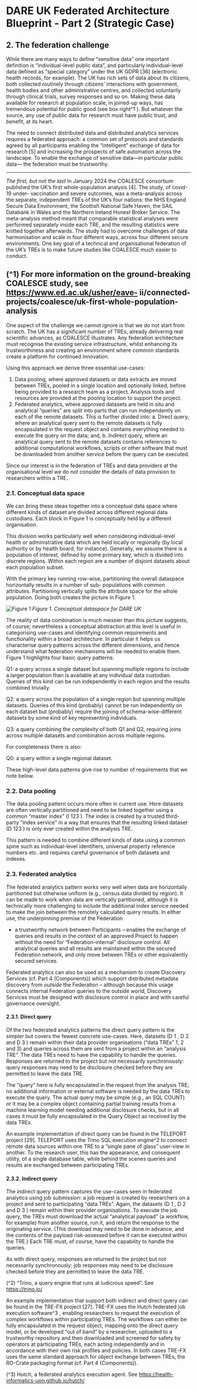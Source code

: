 # DARE UK Federated Architecture Blueprint - Part 2 (Strategic Case)

## 2. The federation challenge

While there are many ways to define “sensitive data”
one important definition is “individual-level public
data”, and particularly individual-level data defined as
“special category” under the UK GDPR [36] (electronic
health records, for example). The UK has rich sets of
data about its citizens, both collected routinely
through citizens’ interactions with government, health
bodies and other administrative centres, and collected
voluntarily through clinical trials, survey responses and
so on. Making these data available for research at
population scale, in joined-up ways, has tremendous
potential for public good (see box right^1 ). But
whatever the source, any use of public data for
research must have public trust, and benefit, at its
heart.

The need to connect distributed data and distributed
analytics services requires a federated approach: a
common set of protocols and standards agreed by all
participants enabling the “intelligent” exchange of data
for research [5] and increasing the prospects of safe
automation across the landscape. To enable the
exchange of sensitive data—in particular public data—
the federation must be trustworthy.

----
_The first, but not the last_
In January 2024 the COALESCE consortium
published the UK’s first whole-population
analysis [4]. The study, of covid-19 under-
vaccination and severe outcomes, was a
meta-analysis across the separate,
independent TREs of the UK’s four nations:
the NHS England Secure Data Environment,
the Scottish National Safe Haven, the SAIL
Databank in Wales and the Northern Ireland
Honest Broker Service. The meta-analysis
method meant that comparable statistical
analyses were performed separately inside
each TRE, and the resulting statistics were
knitted together afterwards. The study had
to overcome challenges of data
harmonisation and scale in four different
ways, across four different secure
environments.
One key goal of a technical and
organisational federation of the UK’s TREs is
to make future studies like COALESCE much
easier to conduct.

(^1) For more information on the ground-breaking COALESCE study, see https://www.ed.ac.uk/usher/eave-
ii/connected-projects/coalesce/uk-first-whole-population-analysis
----

One aspect of the challenge we cannot ignore is that
we do not start from scratch. The UK has a significant
number of TREs, already delivering real scientific advances, as COALESCE illustrates. Any federation
architecture must recognise the existing service infrastructure, whilst enhancing its trustworthiness and
creating an environment where common standards create a platform for continued innovation.

Using this approach we derive three essential use-cases:

1. Data pooling, where approved datasets or data extracts are moved between TREs, pooled in a
    single location and optionally linked, before being provided to a research team as a project.
    Analysis tools and resources are provided at the pooling location to support the project.
2. Federated analytics, where approved datasets are held in situ and analytical “queries” are split into
    parts that can run independently on each of the remote datasets. This is further divided into:
       a. Direct query, where an analytical query sent to the remote datasets is fully encapsulated in
          the request object and contains everything needed to execute the query on the data; and,
       b. Indirect query, where an analytical query sent to the remote datasets contains references
          to additional computational workflows, scripts or other software that must be downloaded
          from another service before the query can be executed.

Since our interest is in the federation of TREs and data providers at the organisational level we do not
consider the details of data provision to researchers within a TRE.

### 2.1. Conceptual data space

We can bring these ideas together into a conceptual data space where different kinds of dataset are
divided across different regional data custodians. Each block in Figure 1 is conceptually held by a
different organisation.

This division works particularly well when
considering individual-level health or
administrative data which are held locally
or regionally (by local authority or by health
board, for instance). Generally, we assume
there is a population of interest, defined by
some primary key, which is divided into
discrete regions. Within each region are a
number of disjoint datasets about each
population subset.

With the primary key running row-wise,
partitioning the overall dataspace
horizontally results in a number of sub-
populations with common attributes.
Partitioning vertically splits the attribute space for the whole population. Doing both creates the picture
in Figure 1.

![Figure 1](assets/images/dataspace-Tabular_data.drawio.png)
_Figure 1. Conceptual dataspace for DARE UK_


The reality of data combination is much messier than this picture suggests, of course; nevertheless a
conceptual abstraction at this level is useful in categorising use-cases and identifying common
requirements and functionality within a broad architecture. In particular it helps us characterise query
patterns across the different dimensions, and hence understand what federation mechanisms will be
needed to enable them. Figure 1 highlights four basic query patterns:

Q1: a query across a single dataset but spanning multiple regions to include a larger population than is
available at any individual data custodian. Queries of this kind can be run independently in each
region and the results combined trivially.

Q2: a query across the population of a single region but spanning multiple datasets. Queries of this
kind (probably) cannot be run independently on each dataset but (probably) require the joining of
schema-wise-different datasets by some kind of key representing individuals.

Q3: a query combining the complexity of both Q1 and Q2, requiring joins across multiple datasets and
combination across multiple regions.

For completeness there is also:

Q0: a query within a single regional dataset.

These high-level data patterns give rise to number of requirements that we note below.

### 2.2. Data pooling

The data pooling pattern occurs more often in
current use. Here datasets are often vertically
partitioned and need to be linked together using a
common “master index” (I 123 ). The index is created by
a trusted third-party “index service” in a way that
ensures that the resulting linked dataset (D 123 ) is only
ever created within the analysis TRE.

This pattern is needed to combine different kinds of
data using a common spine such as individual-level
identifiers, universal property reference numbers etc.
and requires careful governance of both datasets and
indexes.

### 2.3. Federated analytics

The federated analytics pattern works very well when data are horizontally partitioned but otherwise
uniform (e.g., census data divided by region). It can be made to work when data are vertically partitioned,
although it is technically more challenging to include the additional index service needed to make the join
between the remotely calculated query results. In either use, the underpinning premise of the Federation

- a trustworthy network between Participants – enables the exchange of queries and results in the
context of an approved Project to happen without the need for “Federation-internal” disclosure control.
All analytical queries and all results are maintained within the secured Federation network, and only move
between TREs or other equivalently secured services.

Federated analytics can also be used as a mechanism to create Discovery Services (cf. Part 4
(Components)) which support distributed metadata discovery from _outside_ the Federation – although
because this usage connects internal Federation queries to the outside world, Discovery Services must be
designed with disclosure control in place and with careful governance oversight.


#### 2.3.1. Direct query

Of the two federated analytics patterns the direct query
pattern is the simpler but covers the fewest concrete
use-cases. Here, datasets (D 1 , D 2 and D 3 ) remain within
their data provider organisations (“data TREs” 1, 2 and 3)
and queries across them are sent from a project within
an “analysis TRE”. The data TREs need to have the
capability to handle the queries. Responses are returned
to the project but not necessarily synchronously: query
responses may need to be disclosure checked before
they are permitted to leave the data TRE.

The “query” here is fully encapsulated in the request
from the analysis TRE; no additional information or external software is needed by the data TREs to
execute the query. The actual query may be simple (e.g., an SQL COUNT) or it may be a complex object
containing partial training results from a machine learning model needing additional disclosure checks, but
in all cases it must be fully encapsulated in the Query Object as received by the data TREs.

An example implementation of direct query can be found in the TELEPORT project [29]. TELEPORT uses
the Trino SQL execution engine^2 to connect remote data sources within one TRE to a “single pane of
glass” user-view in another. To the research user, this has the appearance, and consequent utility, of a
single database table, while behind the scenes queries and results are exchanged between participating
TREs.

#### 2.3.2. Indirect query

The indirect query pattern captures the use-cases
seen in federated analytics using job submission: a
job request is created by researchers on a project and
sent to participating “data TREs”. Again, the datasets
(D 1 , D 2 and D 3 ) remain within their provider
organisations. To execute the job query, the TREs
must download the actual “analytical payload” (a
workflow, for example) from another source, run it,
and return the response to the originating service.
(This download may need to be done in advance, and
the contents of the payload risk-assessed before it
can be executed within the TRE.) Each TRE must, of
course, have the capability to handle the queries.

As with direct query, responses are returned to the project but not necessarily synchronously: job
responses may need to be disclosure checked before they are permitted to leave the data TRE.

(^2) “Trino, a query engine that runs at ludicrous speed”. See https://trino.io/


An example implementation that support both indirect and direct query can be found in the TRE-FX
project [27]. TRE-FX uses the Hutch federated job execution software^3 , enabling researchers to request
the execution of complex workflows within participating TREs. The workflows can either be fully
encapsulated in the request object, mapping onto the direct query model, or be developed “out of band”
by a researcher, uploaded to a trustworthy repository and then downloaded and screened for safety by
operators at participating TREs, each acting independently and in accordance with their own risk profiles
and policies. In both cases TRE-FX uses the same standard approach for object exchange between TREs,
the RO-Crate packaging format (cf. Part 4 (Components)).

(^3) Hutch, a federated analytics execution agent. See https://health-informatics-uon.github.io/hutch/

